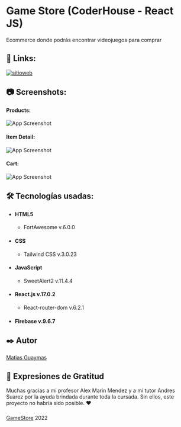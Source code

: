 # Game Store (CoderHouse - React JS)

Ecommerce donde podrás encontrar videojuegos para comprar 


## 🔗 Links:
[![sitioweb](https://img.shields.io/badge/game_store-000?style=for-the-badge&logo=ko-fi&logoColor=white)](https://matiasguaymas-game-store.vercel.app/)



## 📷 Screenshots:
#### Products: 

![App Screenshot](https://cdn.discordapp.com/attachments/731327190914039852/953158325963456532/unknown.png)

#### Item Detail:

![App Screenshot](https://cdn.discordapp.com/attachments/731327190914039852/953158433606090802/unknown.png)

#### Cart:

![App Screenshot](https://cdn.discordapp.com/attachments/731327190914039852/953158494431899688/unknown.png)


## 🛠️ Tecnologías usadas:
- #### HTML5
   - FortAwesome v.6.0.0
- #### CSS
  - Tailwind CSS v.3.0.23
- #### JavaScript
  - SweetAlert2 v.11.4.4
- #### React.js v.17.0.2
  - React-router-dom v.6.2.1
- #### Firebase v.9.6.7



## ✒️ Autor

[Matias Guaymas](https://www.linkedin.com/in/matias-guaymas-510b43211/)


## 🎁 Expresiones de Gratitud 
Muchas gracias a mi profesor Alex Marin Mendez y a mi tutor Andres Suarez por la ayuda brindada durante toda la cursada. Sin ellos, este proyecto no habría sido posible. ❤
###

[GameStore]() 2022
